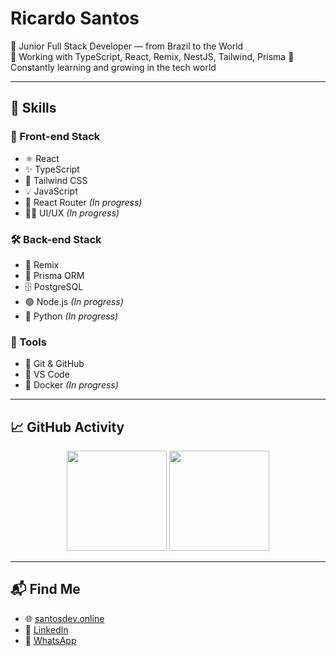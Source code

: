
# Ricardo Santos

🎯 Junior Full Stack Developer — from Brazil to the World  
🧰 Working with TypeScript, React, Remix, NestJS, Tailwind, Prisma
🌱 Constantly learning and growing in the tech world

---

## 💼 Skills

### 🎨 Front-end Stack
- ⚛️ React
- ✨ TypeScript
- 🎨 Tailwind CSS
- 💡 JavaScript
- 🧭 React Router _(In progress)_
- 🧑‍🎨 UI/UX _(In progress)_

### 🛠️ Back-end Stack
- 🔁 Remix
- 🧬 Prisma ORM
- 🗄️ PostgreSQL
- 🟢 Node.js _(In progress)_
- 🐍 Python _(In progress)_

### 🧰 Tools
- 🔧 Git & GitHub
- 🧠 VS Code
- 🐳 Docker _(In progress)_

---

## 📈 GitHub Activity

<div align="center">
  <img src="https://github-readme-stats.vercel.app/api?username=Ricardo93santos&show_icons=true&theme=radical" height="160"/>
  <img src="https://github-readme-stats.vercel.app/api/top-langs/?username=Ricardo93santos&layout=compact&theme=radical" height="160"/>
</div>

---

## 📬 Find Me

- 🌐 [santosdev.online](https://santosdev.online/)
- 💼 [LinkedIn](https://www.linkedin.com/in/ricardo-santos-997429145)
- 📱 [WhatsApp](https://wa.me/77933016666)
